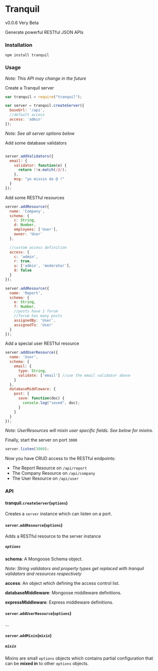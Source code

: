 Tranquil
====

v0.0.6 Very Beta

Generate powerful RESTful JSON APIs

### Installation

`npm install tranquil`

### Usage

*Note: This API may change in the future*

Create a Tranquil server
``` javascript
var tranquil = require("tranquil");

var server = tranquil.createServer({
  baseUrl: '/api',
  //default access
  access: 'admin'
});
```
*Note: See all server options below*

Add some database validators
``` javascript

server.addValidators({
  email: {
    validator: function(e) {
      return !!e.match(/@/);
    },
    msg: "yo missin da @ !"
  }
});
```

Add some RESTful resources
``` javascript
server.addResource({
  name: 'Company',
  schema: {
    c: String,
    d: Number,
    employees: ['User'],
    owner: 'User'
  },

  //custom access definition
  access: {
    c: 'admin',
    r: true,
    u: ['admin', 'moderator'],
    d: false
  }
});

server.addResource({
  name: 'Report',
  schema: {
    e: String,
    f: Number,
    //posts have 1 forum
    //forum has many posts
    assignedBy: 'User',
    assignedTo: 'User'
  }
});
```


Add a special user RESTful resource
``` javascript
server.addUserResource({
  name: 'User',
  schema: {
    email: {
      type: String,
      validate: ['email'] //use the email validator above
    }
  },
  databaseMiddleware: {
    post: {
      save: function(doc) {
        console.log("saved", doc);
      }
    }
  }
});
```
*Note: UserResources will mixin user specific fields. See below for mixins.*


Finally, start the server on port `3000`

``` javascript
server.listen(3000);
```

Now you have CRUD access to the RESTful endpoints:

* The Report Resource on `/api/report`
* The Company Resource on `/api/company`
* The User Resource on `/api/user`

### API

#### tranquil.`createServer`(`options`)

Creates a `server` instance which can listen on a port.

#### `server`.`addResource`(`options`)

Adds a RESTful resource to the server instance

##### `options`

**schema**: A Mongoose Schema object.

*Note: String validators and property types get replaced with tranquil validators and resources respectively*

**access**: An object which defining the access control list.

**databaseMiddleware**: Mongoose middleware definitions.

**expressMiddleware**: Express middleware definitions.

#### `server`.`addUserResource`(`options`)

...

#### `server`.`addMixin`(`mixin`)

##### `mixin`

Mixins are small `options` objects which contains partial configuration that can be **mixed in** to other `options` objects.

